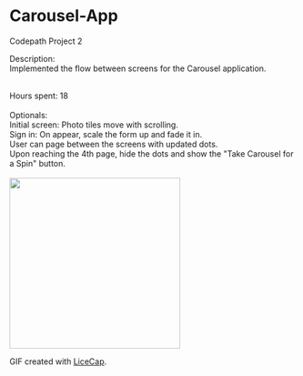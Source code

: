 # Carousel-App

Codepath Project 2
<br>

Description:<br>
Implemented the flow between screens for the Carousel application.

<br>
Hours spent: 18 <br>
<br>
Optionals: <br>
    Initial screen: Photo tiles move with scrolling.<br>
    Sign in: On appear, scale the form up and fade it in.<br>
    User can page between the screens with updated dots.<br>
    Upon reaching the 4th page, hide the dots and show the "Take Carousel for a Spin" button.<br>
    
    
<br>
<img src="http://i.imgur.com/poQHqLc.gif" alt="" width="300">

GIF created with [LiceCap](http://www.cockos.com/licecap/).
